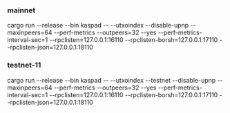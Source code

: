 

### mainnet
cargo run --release --bin kaspad -- --utxoindex --disable-upnp --maxinpeers=64 --perf-metrics --outpeers=32 --yes --perf-metrics-interval-sec=1 --rpclisten=127.0.0.1:16110 --rpclisten-borsh=127.0.0.1:17110 --rpclisten-json=127.0.0.1:18110


### testnet-11
cargo run --release --bin kaspad -- --utxoindex --testnet --disable-upnp --maxinpeers=64 --perf-metrics --outpeers=32 --yes --perf-metrics-interval-sec=1 --rpclisten=127.0.0.1:16110 --rpclisten-borsh=127.0.0.1:17110 --rpclisten-json=127.0.0.1:18110


    



